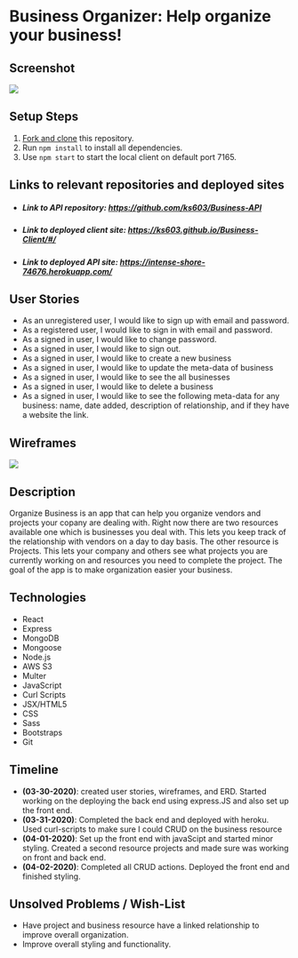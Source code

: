 # Business Organizer: Help organize your business!

## Screenshot
![](https://i.imgur.com/oxtJnUe.png)

## Setup Steps

1. [Fork and clone](https://github.com/ks603/Business-Client) this repository.
2. Run `npm install` to install all dependencies.
3. Use `npm start` to start the local client on default port 7165.

## Links to relevant repositories and deployed sites

* ##### Link to API repository: <https://github.com/ks603/Business-API>
* ##### Link to deployed client site: <https://ks603.github.io/Business-Client/#/>
* ##### Link to deployed API site: <https://intense-shore-74676.herokuapp.com/>

## User Stories

- As an unregistered user, I would like to sign up with email and password.
- As a registered user, I would like to sign in with email and password.
- As a signed in user, I would like to change password.
- As a signed in user, I would like to sign out.
- As a signed in user, I would like to create a new business
- As a signed in user, I would like to update the meta-data of business
- As a signed in user, I would like to see the all businesses
- As a signed in user, I would like to delete a business
- As a signed in user, I would like to see the following meta-data for any business: name, date added, description of relationship, and if they have a website the link.

## Wireframes

![](https://i.imgur.com/7z3eQ3B.png)

## Description

Organize Business is an app that can help you organize vendors and projects your copany are dealing with. Right now there are two resources available one which is businesses you deal with. This lets you keep track of the relationship with vendors on a day to day basis. The other resource is Projects. This lets your company and others see what projects you are currently working on and resources you need to complete the project. The goal of the app is to make organization easier your business.

## Technologies
- React
- Express
- MongoDB
- Mongoose
- Node.js
- AWS S3
- Multer
- JavaScript
- Curl Scripts
- JSX/HTML5
- CSS
- Sass
- Bootstraps
- Git


## Timeline
* **(03-30-2020)**: created user stories, wireframes, and ERD. Started working on the deploying the back end using express.JS and also set up the front end.
* **(03-31-2020)**: Completed the back end and deployed with heroku. Used curl-scripts to make sure I could CRUD on the business resource
* **(04-01-2020)**: Set up the front end with javaScipt and started minor styling. Created a second resource projects and made sure was working on front and back end.
* **(04-02-2020)**: Completed all CRUD actions. Deployed the front end and finished styling.

## Unsolved Problems / Wish-List
* Have project and business resource have a linked relationship to improve overall organization.
* Improve overall styling and functionality.
